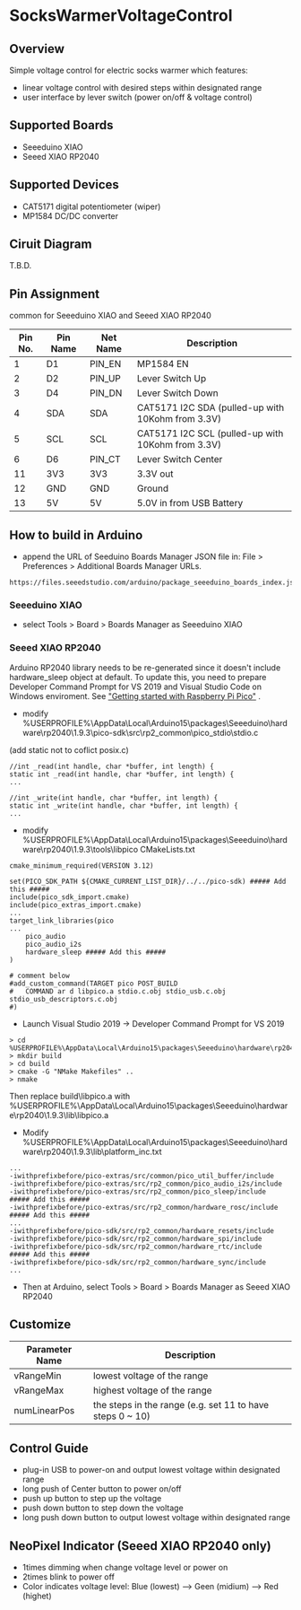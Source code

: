 # SocksWarmerVoltageControl

## Overview
Simple voltage control for electric socks warmer which features:
* linear voltage control with desired steps within designated range
* user interface by lever switch (power on/off & voltage control)

## Supported Boards
* Seeeduino XIAO
* Seeed XIAO RP2040

## Supported Devices
* CAT5171 digital potentiometer (wiper)
* MP1584 DC/DC converter

## Ciruit Diagram
T.B.D.

## Pin Assignment
common for Seeeduino XIAO and Seeed XIAO RP2040

| Pin No. | Pin Name | Net Name | Description |
----|----|----|----
|  1 | D1 | PIN_EN | MP1584 EN |
|  2 | D2 | PIN_UP | Lever Switch Up |
|  3 | D4 | PIN_DN | Lever Switch Down |
|  4 | SDA | SDA | CAT5171 I2C SDA (pulled-up with 10Kohm from 3.3V) |
|  5 | SCL | SCL | CAT5171 I2C SCL (pulled-up with 10Kohm from 3.3V) |
|  6 | D6 | PIN_CT | Lever Switch Center |
| 11 | 3V3 | 3V3 | 3.3V out |
| 12 | GND | GND | Ground |
| 13 | 5V | 5V | 5.0V in from USB Battery |

## How to build in Arduino
* append the URL of Seeduino Boards Manager JSON file in: File > Preferences > Additional Boards Manager URLs. 
```
https://files.seeedstudio.com/arduino/package_seeeduino_boards_index.json
```
### Seeeduino XIAO
* select Tools > Board > Boards Manager as Seeeduino XIAO

### Seeed XIAO RP2040
Arduino RP2040 library needs to be re-generated since it doesn't include hardware_sleep object at default.
To update this, you need to prepare Developer Command Prompt for VS 2019 and Visual Studio Code on Windows enviroment.
See ["Getting started with Raspberry Pi Pico"](https://datasheets.raspberrypi.org/pico/getting-started-with-pico.pdf)
.
* modify %USERPROFILE%\AppData\Local\Arduino15\packages\Seeeduino\hardware\rp2040\1.9.3\pico-sdk\src\rp2_common\pico_stdio\stdio.c

(add static not to coflict posix.c)
```
//int _read(int handle, char *buffer, int length) {
static int _read(int handle, char *buffer, int length) {
...

//int _write(int handle, char *buffer, int length) {
static int _write(int handle, char *buffer, int length) {
...
```

* modify %USERPROFILE%\AppData\Local\Arduino15\packages\Seeeduino\hardware\rp2040\1.9.3\tools\libpico
  CMakeLists.txt
```
cmake_minimum_required(VERSION 3.12)

set(PICO_SDK_PATH ${CMAKE_CURRENT_LIST_DIR}/../../pico-sdk) ##### Add this #####
include(pico_sdk_import.cmake)
include(pico_extras_import.cmake)
...
target_link_libraries(pico 
...
	pico_audio
	pico_audio_i2s
	hardware_sleep ##### Add this #####
)

# comment below
#add_custom_command(TARGET pico POST_BUILD
#	COMMAND ar d libpico.a stdio.c.obj stdio_usb.c.obj stdio_usb_descriptors.c.obj
#)
```

* Launch Visual Studio 2019 -> Developer Command Prompt for VS 2019
```
> cd %USERPROFILE%\AppData\Local\Arduino15\packages\Seeeduino\hardware\rp2040\1.9.3\tools\libpico
> mkdir build
> cd build
> cmake -G "NMake Makefiles" ..
> nmake
```
Then replace build\libpico.a with %USERPROFILE%\AppData\Local\Arduino15\packages\Seeeduino\hardware\rp2040\1.9.3\lib\libpico.a

* Modify %USERPROFILE%\AppData\Local\Arduino15\packages\Seeeduino\hardware\rp2040\1.9.3\lib\platform_inc.txt
```
...
-iwithprefixbefore/pico-extras/src/common/pico_util_buffer/include
-iwithprefixbefore/pico-extras/src/rp2_common/pico_audio_i2s/include
-iwithprefixbefore/pico-extras/src/rp2_common/pico_sleep/include        ##### Add this #####
-iwithprefixbefore/pico-extras/src/rp2_common/hardware_rosc/include     ##### Add this #####
...
-iwithprefixbefore/pico-sdk/src/rp2_common/hardware_resets/include
-iwithprefixbefore/pico-sdk/src/rp2_common/hardware_spi/include
-iwithprefixbefore/pico-sdk/src/rp2_common/hardware_rtc/include         ##### Add this #####
-iwithprefixbefore/pico-sdk/src/rp2_common/hardware_sync/include
...
```

* Then at Arduino, select Tools > Board > Boards Manager as Seeed XIAO RP2040

## Customize
| Parameter Name | Description |
----|----
| vRangeMin | lowest voltage of the range |
| vRangeMax | highest voltage of the range |
| numLinearPos | the steps in the range (e.g. set 11 to have steps 0 ~ 10) |

## Control Guide
* plug-in USB to power-on and output lowest voltage within designated range
* long push of Center button to power on/off
* push up button to step up the voltage
* push down button to step down the voltage
* long push down button to output lowest voltage within designated range

## NeoPixel Indicator (Seeed XIAO RP2040 only)
* 1times dimming when change voltage level or power on
* 2times blink to power off
* Color indicates voltage level: Blue (lowest) --> Geen (midium) --> Red (highet)
